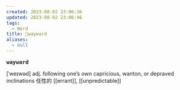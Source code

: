 ```yaml
---
created: 2023-08-02 23:06:36
updated: 2023-08-02 23:06:46
tags:
  - Word
title: 📖wayward
aliases:
  - null
---
```


<pre><strong>wayward</strong></pre>
[ˈweɪwəd]
adj. following one’s own capricious, wanton, or depraved inclinations 任性的
[[errant]], [[unpredictable]]
